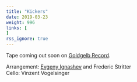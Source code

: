 ```yaml
---
title: "Kickers"
date: 2019-03-23
weight: 996 
links: [
]
rss_ignore: true
---
```

Tape coming out soon on [Goldgelb Record](https://soundcloud.com/goldgelbrecords/).

Arrangement: [Evgeny Ignashev](https://ignashev.com/) and Frederic Stritter  
Cello: Vinzent Vogelsinger


<!--
{{<html>}}
<iframe src="https://open.spotify.com/embed/album/6ow2szLs3BKQHqL4DbFeRk" width="300" height="80" frameborder="0" allowtransparency="true" allow="encrypted-media"></iframe>
{{</html>}}
-->
